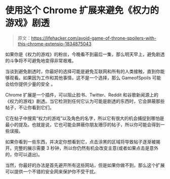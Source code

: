 # 使用这个 Chrome 扩展来避免《权力的游戏》剧透

> 原文：<https://lifehacker.com/avoid-game-of-throne-spoilers-with-this-chrome-extensio-1834875043>

如果你是《权力的游戏》的粉丝，今晚看不到最后一集，那么明天早上，避免剧透的斗争将不可避免地变得非常艰难。



当谈到避免剧透时，你最好的选择可能是避免互联网和所有的人类接触，直到你能够观看。如果因为工作和其他事情，这不是一个选择，那么 GameofSpoils 可能会给你提供少量的安全 。

Chrome 扩展是一个插件，可以阻止脸书、Twitter、Reddit 和谷歌新闻源上的《权力的游戏》剧透。当它检测到任何它认为可能是剧透的东西时，它会屏蔽那些帖子，不让你看到它们。

它在帖子中搜索“权力的游戏”以及角色的名字，所以它有很大的机会捕捉到哪怕是最小的提及。也就是说，它也可能会屏蔽你朋友珊莎的帖子，所以你可能会得到一些误报。

如果你看到一些东西，并决定你想看到它，点击涂黑的区域将导致帖子逐渐被揭开。完整的展示需要 3 秒钟，所以你仍然有机会改变主意(或者如果点击是意外的，你可以退出)。

当然，你最好的办法是首先避开所有这些网站，但是如果你做不到，那么这个扩展可以提供一个不错的安全网来保护你不受干扰。